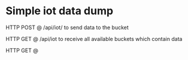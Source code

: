 # Simple iot data dump

HTTP POST @ /api/iot/<bucketname> to send data to the bucket

HTTP GET @ /api/iot to receive all available buckets which contain data

HTTP GET @

